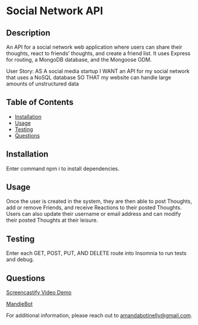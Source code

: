 # Social Network API

## Description

An API for a social network web application where users can share their thoughts, react to friends’ thoughts, and create a friend list. It uses Express for routing, a MongoDB database, and the Mongoose ODM.

User Story:
AS A social media startup
I WANT an API for my social network that uses a NoSQL database
SO THAT my website can handle large amounts of unstructured data

## Table of Contents

- [Installation](#Installation)
- [Usage](#Usage)
- [Testing](#Testing)
- [Questions](#Questions)

## Installation

Enter command npm i to install dependencies.

## Usage

Once the user is created in the system, they are then able to post Thoughts, add or remove Friends, and receive Reactions to their posted Thoughts. Users can also update their username or email address and can modify their posted Thoughts at their leisure.

## Testing

Enter each GET, POST, PUT, AND DELETE route into Insomnia to run tests and debug.

## Questions

[Screencastify Video Demo](https://drive.google.com/file/d/1Lu7fAvR0opKygup3m6erOInI6X4MkrHX/view)

[MandieBot](https://github.com/MandieBot)

For additional information, please reach out to amandabotinelly@gmail.com.
